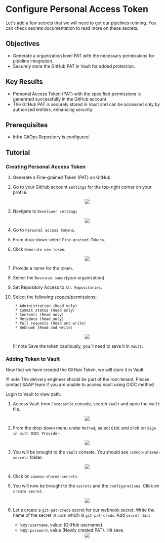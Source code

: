 # Configure Personal Access Token

Let's add a few secrets that we will need to get our pipelines running.
You can check secrets documentation to read more on these secrets.

## Objectives

* Generate a organization level PAT with the necessary permissions for pipeline integration.
* Securely store the GitHub PAT in Vault for added protection.

## Key Results

* Personal Access Token (PAT) with the specified permissions is generated successfully in the GitHub account.
* The GitHub PAT is securely stored in Vault and can be accessed only by authorized entities, enhancing security.

## Prerequisites

* Infra GitOps Repository is configured.

## Tutorial

### Creating Personal Access Token

1. Generate a Fine-grained Token (PAT) on GitHub.

1. Go to your GitHub account `settings` for the top-right corner on your profile.

    <div style="text-align:center"><img src="images/git-account-settings.png" /></div>

1. Navigate to `Developer settings`

      <div style="text-align:center"><img src="images/developer-settings.png" /></div>

1. Go to `Personal access tokens`.

1. From drop-down select `Fine-grained Tokens`.

1. Click `Generate new token`.

    <div style="text-align:center"><img src="images/pat-create.png" /></div>

1. Provide a name for the token.

1. Select the `Resource owner`(your organization).

1. Set Repository Access to `All Repositories`.

1. Select the following scopes/permissions:

        * Administration (Read only)
        * Commit status (Read only)
        * Contents (Read only)
        * Metadata (Read only)
        * Pull requests (Read and write)
        * Webhook (Read and write)

    <div style="text-align:center"><img src="images/repository-permissions.png" /></div>

   !!! note
   Save the token cautiously, you'll need to save it in `Vault`.

### Adding Token to Vault

Now that we have created the GitHub Token, we will store it in Vault.

   !!! note
   The delivery engineer should be part of the root-tenant. Please contact SAAP team if you are unable to access Vault using OIDC method

Login to Vault to view <your-tenant> path.

1. Access Vault from `Forecastle` console, search `Vault` and open the `Vault` tile.

    <div style="text-align:center"><img src="images/forecastle.png" /></div>

1. From the drop-down menu under `Method`, select `OIDC` and click on `Sign in with OIDC Provider`.

    <div style="text-align:center"><img src="images/login-oidc.png" /></div>

1. You will be brought to the `Vault` console. You should see `common-shared-secrets` folder.

    <div style="text-align:center"><img src="images/common-shared-secrets.png" /></div>

1. Click on `common-shared-secrets`.

1. You will now be brought to the `secrets` and the `configurations`. Click on `create secret`.

     <div style="text-align:center"><img src="images/create-secret.png" /></div>

1. Let's create a `git-pat-creds` secret for our webhook secret. Write the name of the secret in `path` which is `git-pat-creds`. Add `secret data`
     * key: `username`, value: (GitHub username).
     * key: `password`, value (Newly created PAT).
   Hit save.

     <div style="text-align:center"><img src="images/git-pat-creds.png" /></div>
